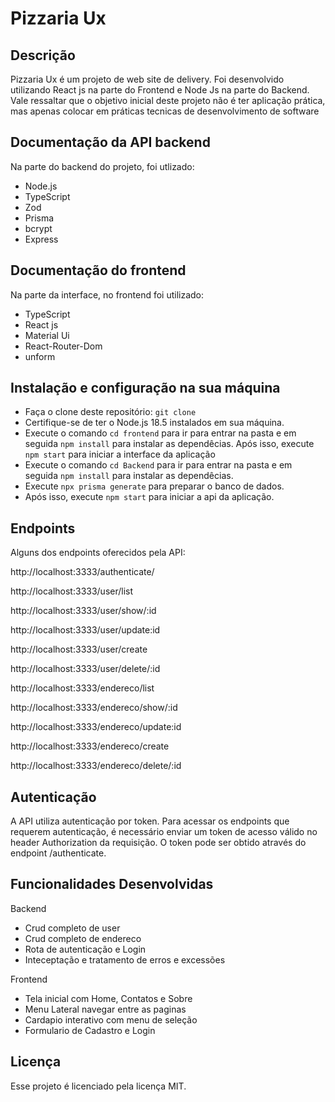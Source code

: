 # Pizzaria Ux

## Descrição 

Pizzaria Ux é um projeto de web site de delivery. Foi desenvolvido
utilizando React js na parte do Frontend e Node Js na parte do
Backend. Vale ressaltar que o objetivo inicial deste projeto não é ter 
aplicação prática, mas apenas colocar em práticas tecnicas de desenvolvimento
de software

## Documentação da API backend

Na parte do backend do projeto, foi utlizado:

- Node.js
- TypeScript
- Zod
- Prisma
- bcrypt
- Express

## Documentação do frontend
Na parte da interface, no frontend foi utilizado:

- TypeScript
- React js
- Material Ui
- React-Router-Dom
- unform

## Instalação e configuração na sua máquina

- Faça o clone deste repositório: `git clone`
- Certifique-se de ter o Node.js 18.5 instalados em sua máquina.
- Execute o comando `cd frontend` para ir para entrar na pasta e em seguida `npm install` 
para instalar as dependêcias. Após isso, execute `npm start` para iniciar a interface da aplicação
- Execute o comando `cd Backend` para ir para entrar na pasta e em seguida `npm install` 
para instalar as dependêcias.
- Execute `npx prisma generate` para preparar o banco de dados.
- Após isso, execute `npm start` para iniciar a api da aplicação.

## Endpoints

Alguns dos endpoints oferecidos pela API:

http://localhost:3333/authenticate/


http://localhost:3333/user/list

http://localhost:3333/user/show/:id

http://localhost:3333/user/update:id

http://localhost:3333/user/create

http://localhost:3333/user/delete/:id


http://localhost:3333/endereco/list

http://localhost:3333/endereco/show/:id

http://localhost:3333/endereco/update:id

http://localhost:3333/endereco/create

http://localhost:3333/endereco/delete/:id

## Autenticação

A API utiliza autenticação por token. Para acessar os endpoints que requerem autenticação, é necessário enviar um token de acesso válido no header Authorization da requisição. O token pode ser obtido através do endpoint /authenticate.

## Funcionalidades Desenvolvidas
Backend
- Crud completo de user
- Crud completo de endereco
- Rota de autenticação e Login
- Inteceptação e tratamento de erros e excessões

Frontend
- Tela inicial com Home, Contatos e Sobre
- Menu Lateral navegar entre as paginas
- Cardapio interativo com menu de seleção
- Formulario de Cadastro e Login
  
## Licença

Esse projeto é licenciado pela licença MIT.
